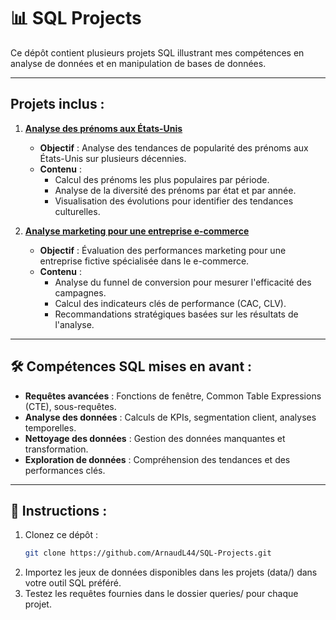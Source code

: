 # 📊 SQL Projects

Ce dépôt contient plusieurs projets SQL illustrant mes compétences en analyse de données et en manipulation de bases de données.

---

## Projets inclus :

1. **[Analyse des prénoms aux États-Unis](./Project1_BabyNames/README.md)**  
   - **Objectif** : Analyse des tendances de popularité des prénoms aux États-Unis sur plusieurs décennies.  
   - **Contenu** :  
     - Calcul des prénoms les plus populaires par période.  
     - Analyse de la diversité des prénoms par état et par année.  
     - Visualisation des évolutions pour identifier des tendances culturelles.  

2. **[Analyse marketing pour une entreprise e-commerce](./Project3_MarketingAnalysis/README.md)**  
   - **Objectif** : Évaluation des performances marketing pour une entreprise fictive spécialisée dans le e-commerce.  
   - **Contenu** :  
     - Analyse du funnel de conversion pour mesurer l'efficacité des campagnes.  
     - Calcul des indicateurs clés de performance (CAC, CLV).  
     - Recommandations stratégiques basées sur les résultats de l'analyse.  

---

## 🛠 Compétences SQL mises en avant :

- **Requêtes avancées** : Fonctions de fenêtre, Common Table Expressions (CTE), sous-requêtes.
- **Analyse des données** : Calculs de KPIs, segmentation client, analyses temporelles.
- **Nettoyage des données** : Gestion des données manquantes et transformation.
- **Exploration de données** : Compréhension des tendances et des performances clés.

---

## 🚀 Instructions :

1. Clonez ce dépôt :  
   ```bash
   git clone https://github.com/ArnaudL44/SQL-Projects.git
2. Importez les jeux de données disponibles dans les projets (data/) dans votre outil SQL préféré.
3. Testez les requêtes fournies dans le dossier queries/ pour chaque projet.
